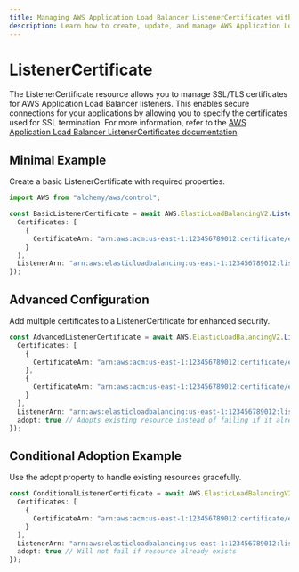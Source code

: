 ```yaml
---
title: Managing AWS Application Load Balancer ListenerCertificates with Alchemy
description: Learn how to create, update, and manage AWS Application Load Balancer ListenerCertificates using Alchemy Cloud Control.
---
```


# ListenerCertificate

The ListenerCertificate resource allows you to manage SSL/TLS certificates for AWS Application Load Balancer listeners. This enables secure connections for your applications by allowing you to specify the certificates used for SSL termination. For more information, refer to the [AWS Application Load Balancer ListenerCertificates documentation](https://docs.aws.amazon.com/elasticloadbalancing/latest/userguide/).

## Minimal Example

Create a basic ListenerCertificate with required properties.

```ts
import AWS from "alchemy/aws/control";

const BasicListenerCertificate = await AWS.ElasticLoadBalancingV2.ListenerCertificate("basic-listener-cert", {
  Certificates: [
    {
      CertificateArn: "arn:aws:acm:us-east-1:123456789012:certificate/example-cert-id"
    }
  ],
  ListenerArn: "arn:aws:elasticloadbalancing:us-east-1:123456789012:listener/app/example-load-balancer/50dc6c495c0c9188"
});
```

## Advanced Configuration

Add multiple certificates to a ListenerCertificate for enhanced security.

```ts
const AdvancedListenerCertificate = await AWS.ElasticLoadBalancingV2.ListenerCertificate("advanced-listener-cert", {
  Certificates: [
    {
      CertificateArn: "arn:aws:acm:us-east-1:123456789012:certificate/example-cert-id-1"
    },
    {
      CertificateArn: "arn:aws:acm:us-east-1:123456789012:certificate/example-cert-id-2"
    }
  ],
  ListenerArn: "arn:aws:elasticloadbalancing:us-east-1:123456789012:listener/app/example-load-balancer/50dc6c495c0c9188",
  adopt: true // Adopts existing resource instead of failing if it already exists
});
```

## Conditional Adoption Example

Use the adopt property to handle existing resources gracefully.

```ts
const ConditionalListenerCertificate = await AWS.ElasticLoadBalancingV2.ListenerCertificate("conditional-listener-cert", {
  Certificates: [
    {
      CertificateArn: "arn:aws:acm:us-east-1:123456789012:certificate/example-cert-id-3"
    }
  ],
  ListenerArn: "arn:aws:elasticloadbalancing:us-east-1:123456789012:listener/app/example-load-balancer/50dc6c495c0c9188",
  adopt: true // Will not fail if resource already exists
});
```